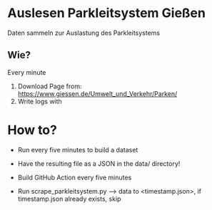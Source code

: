 # Auslesen Parkleitsystem Gießen
Daten sammeln zur Auslastung des Parkleitsystems

## Wie?
Every minute
1. Download Page from: https://www.giessen.de/Umwelt_und_Verkehr/Parken/
2. Write logs with


# How to?
- Run every five minutes to build a dataset
- Have the resulting file as a JSON in the data/ directory!

- Build GitHub Action every five minutes
- Run scrape_parkleitsystem.py --> data to <timestamp.json>, if timestamp.json already exists, skip
